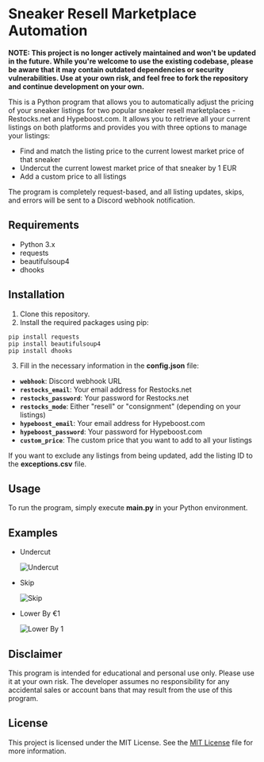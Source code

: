 # Sneaker Resell Marketplace Automation

__NOTE: This project is no longer actively maintained and won't be updated in the future. While you're welcome to use the existing codebase, please be aware that it may contain outdated dependencies or security vulnerabilities. Use at your own risk, and feel free to fork the repository and continue development on your own.__

This is a Python program that allows you to automatically adjust the pricing of your sneaker listings for two popular sneaker resell marketplaces - Restocks.net and Hypeboost.com. It allows you to retrieve all your current listings on both platforms and provides you with three options to manage your listings:

* Find and match the listing price to the current lowest market price of that sneaker
* Undercut the current lowest market price of that sneaker by 1 EUR
* Add a custom price to all listings

The program is completely request-based, and all listing updates, skips, and errors will be sent to a Discord webhook notification.

## Requirements
* Python 3.x
* requests
* beautifulsoup4
* dhooks

## Installation
1. Clone this repository.
2. Install the required packages using pip:
```
pip install requests
pip install beautifulsoup4
pip install dhooks
```
3. Fill in the necessary information in the **config.json** file:
* **`webhook`**: Discord webhook URL
* **`restocks_email`**: Your email address for Restocks.net
* **`restocks_password`**: Your password for Restocks.net
* **`restocks_mode`**: Either "resell" or "consignment" (depending on your listings)
* **`hypeboost_email`**: Your email address for Hypeboost.com
* **`hypeboost_password`**: Your password for Hypeboost.com
* **`custom_price`**: The custom price that you want to add to all your listings

If you want to exclude any listings from being updated, add the listing ID to the **exceptions.csv** file.

## Usage
To run the program, simply execute **main.py** in your Python environment.

## Examples
* Undercut

  ![Undercut](https://i.imgur.com/TzIRoXQ.png "Undercut")

* Skip

  ![Skip](https://i.imgur.com/5LVSwx8.png "Skip")

* Lower By €1

  ![Lower By 1](https://i.imgur.com/oAaXs4L.png "Lower By 1")


## Disclaimer
This program is intended for educational and personal use only. Please use it at your own risk. The developer assumes no responsibility for any accidental sales or account bans that may result from the use of this program.

## License
This project is licensed under the MIT License. See the [MIT License](LICENSE) file for more information.

